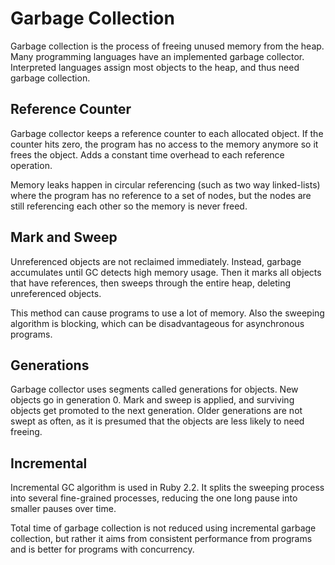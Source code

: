 # Garbage Collection
Garbage collection is the process of freeing unused memory from the heap. Many programming languages have an implemented garbage collector. Interpreted languages assign most objects to the heap, and thus need garbage collection.

## Reference Counter
Garbage collector keeps a reference counter to each allocated object. If the counter hits zero, the program has no access to the memory anymore so it frees the object. Adds a constant time overhead to each reference operation. 

Memory leaks happen in circular referencing (such as two way linked-lists) where the program has no reference to a set of nodes, but the nodes are still referencing each other so the memory is never freed.

## Mark and Sweep
Unreferenced objects are not reclaimed immediately. Instead, garbage accumulates until GC detects high memory usage. Then it marks all objects that have references, then sweeps through the entire heap, deleting unreferenced objects.

This method can cause programs to use a lot of memory. Also the sweeping algorithm is blocking, which can be disadvantageous for asynchronous programs.

## Generations
Garbage collector uses segments called generations for objects. New objects go in generation 0. Mark and sweep is applied, and surviving objects get promoted to the next generation. Older generations are not swept as often, as it is presumed that the objects are less likely to need freeing.

## Incremental 
Incremental GC algorithm is used in Ruby 2.2. It splits the sweeping process into several fine-grained processes, reducing the one long pause into smaller pauses over time. 

Total time of garbage collection is not reduced using incremental garbage collection, but rather it aims from consistent performance from programs and is better for programs with concurrency. 
